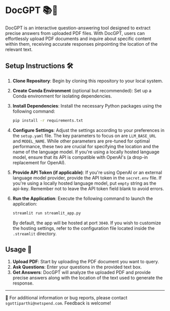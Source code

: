 # DocGPT 📚💬

DocGPT is an interactive question-answering tool designed to extract precise answers from uploaded PDF files. With DocGPT, users can effortlessly upload PDF documents and inquire about specific content within them, receiving accurate responses pinpointing the location of the relevant text.

## Setup Instructions 🛠️

1. **Clone Repository**: Begin by cloning this repository to your local system.

2. **Create Conda Environment** (optional but recommended): Set up a Conda environment for isolating dependencies.

3. **Install Dependencies**: Install the necessary Python packages using the following command:
    ```bash
    pip install -r requirements.txt
    ```

4. **Configure Settings**: Adjust the settings according to your preferences in the `setup.yaml` file. The key parameters to focus on are `LLM_BASE_URL` and `MODEL_NAME`. While other parameters are pre-tuned for optimal performance, these two are crucial for specifying the location and the name of the language model. If you're using a locally hosted language model, ensure that its API is compatible with OpenAI's (a drop-in replacement for OpenAI).

5. **Provide API Token (if applicable)**: If you're using OpenAI or an external language model provider, provide the API token in the `secret.env` file. If you're using a locally hosted language model, put `empty` string as the api-key. Remember not to leave the API token field blank to avoid errors.

6. **Run the Application**: Execute the following command to launch the application:
    ```bash
    streamlit run streamlit_app.py
    ```
   By default, the app will be hosted at port `3040`. If you wish to customize the hosting settings, refer to the configuration file located inside the `.streamlit` directory.

## Usage 🚀

1. **Upload PDF**: Start by uploading the PDF document you want to query.
2. **Ask Questions**: Enter your questions in the provided text box.
3. **Get Answers**: DocGPT will analyze the uploaded PDF and provide precise answers along with the location of the text used to generate the response.


---

📌 For additional information or bug reports, please contact `sgottiparthi@netspend.com`. Feedback is welcome!
